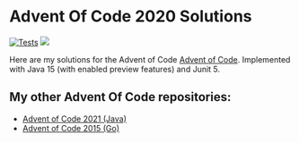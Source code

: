 # Advent Of Code 2020 Solutions

[![Tests](https://github.com/jerchende/advent-of-code-2020/workflows/Tests/badge.svg?branch=master)](https://github.com/jerchende/advent-of-code-2020/actions?query=workflow%3ATests)
[![](https://img.shields.io/badge/stars%20⭐-44-yellow)](https://adventofcode.com/2020)

Here are my solutions for the Advent of Code [Advent of Code](https://adventofcode.com/2020). Implemented with Java 15 (with enabled preview features)
and Junit 5.

## My other Advent Of Code repositories:

* [Advent of Code 2021 (Java)](https://github.com/jerchende/advent-of-code-2021)
* [Advent of Code 2015 (Go)](https://github.com/jerchende/advent-of-code-2015)
